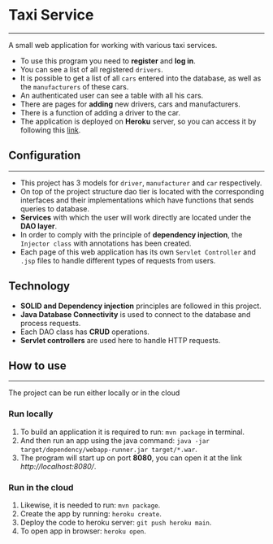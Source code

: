 # Taxi Service
***
A small web application for working with various taxi services.
* To use this program you need to **register** and **log in**.
* You can see a list of all registered `drivers`.
* It is possible to get a list of all `cars` entered into the database, as well as the `manufacturers` of these cars.
* An authenticated user can see a table with all his cars.
* There are pages for **adding** new drivers, cars and manufacturers.
* There is a function of adding a driver to the car.
* The application is deployed on **Heroku** server, so you can access it by following this [link](https://damp-fortress-14433.herokuapp.com).
## Configuration
***
* This project has 3 models for `driver`, `manufacturer` and `car` respectively.
* On top of the project structure dao tier is located with the corresponding interfaces and their implementations which have functions that sends queries to database.
* **Services** with which the user will work directly are located under the **DAO layer**.
* In order to comply with the principle of **dependency injection**, the `Injector class` with annotations has been created.
* Each page of this web application has its own `Servlet Controller` and `.jsp` files to handle different types of requests from users.
## Technology
* **SOLID and Dependency injection** principles are followed in this project.
* **Java Database Connectivity** is used to connect to the database and process requests.
* Each DAO class has **CRUD** operations.
* **Servlet controllers** are used here to handle HTTP requests.
## How to use
***
The project can be run either locally or in the cloud
### Run locally
1. To build an application it is required to run: `mvn package` in terminal.
2. And then run an app using the java command: `java -jar target/dependency/webapp-runner.jar target/*.war`.
3. The program will start up on port **8080**, you can open it at the link *http://localhost:8080/*.
### Run in the cloud
1. Likewise, it is needed to run: `mvn package`.
2. Create the app by running: `heroku create`.
3. Deploy the code to heroku server: `git push heroku main`.
4. To open app in browser: `heroku open`.
